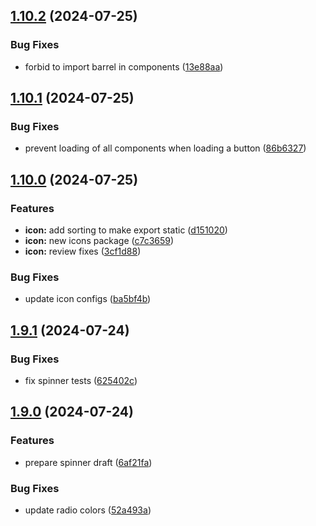 ## [1.10.2](https://github.com/acronis/ui-component-library/compare/v1.10.1...v1.10.2) (2024-07-25)


### Bug Fixes

* forbid to import barrel in components ([13e88aa](https://github.com/acronis/ui-component-library/commit/13e88aaffbd00413ad3ae52337a5a41b2142c336))

## [1.10.1](https://github.com/acronis/ui-component-library/compare/v1.10.0...v1.10.1) (2024-07-25)


### Bug Fixes

* prevent loading of all components when loading a button ([86b6327](https://github.com/acronis/ui-component-library/commit/86b63277569d5598bf87d03a2a13a43dc386f2b0))

## [1.10.0](https://github.com/acronis/ui-component-library/compare/v1.9.1...v1.10.0) (2024-07-25)


### Features

* **icon:** add sorting to make export static ([d151020](https://github.com/acronis/ui-component-library/commit/d1510205cfc911c8b314855df6512b1e8ba0d2e4))
* **icon:** new icons package ([c7c3659](https://github.com/acronis/ui-component-library/commit/c7c36596a61dcb458a3af22a7c10d285478e6459))
* **icon:** review fixes ([3cf1d88](https://github.com/acronis/ui-component-library/commit/3cf1d88944f4a47fda7dc21123f2700cafdeb347))


### Bug Fixes

* update icon configs ([ba5bf4b](https://github.com/acronis/ui-component-library/commit/ba5bf4bcf36e597056c755398308aa0cea9dcaa7))

## [1.9.1](https://github.com/acronis/ui-component-library/compare/v1.9.0...v1.9.1) (2024-07-24)


### Bug Fixes

* fix spinner tests ([625402c](https://github.com/acronis/ui-component-library/commit/625402cb5f86aa27c08d29d87076cc41ce9333c2))

## [1.9.0](https://github.com/acronis/ui-component-library/compare/v1.8.7...v1.9.0) (2024-07-24)


### Features

* prepare spinner draft ([6af21fa](https://github.com/acronis/ui-component-library/commit/6af21fa50222883c2c032715d3340b9053e3a64b))


### Bug Fixes

* update radio colors ([52a493a](https://github.com/acronis/ui-component-library/commit/52a493abbc850e4de0f77b7b1ef7f3433bf8b47a))

